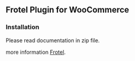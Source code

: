 ## Frotel Plugin for WooCommerce
### Installation

Please read documentation in zip file.


more information [Frotel](http://frotel.com).

